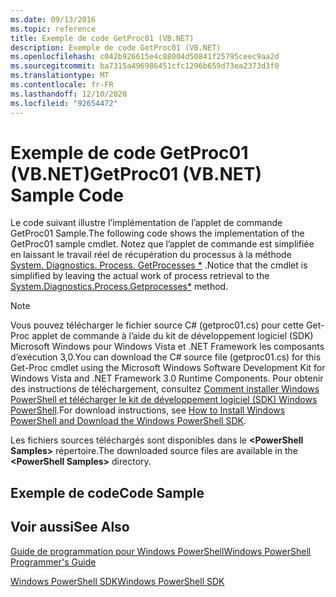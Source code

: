 ```yaml
---
ms.date: 09/13/2016
ms.topic: reference
title: Exemple de code GetProc01 (VB.NET)
description: Exemple de code GetProc01 (VB.NET)
ms.openlocfilehash: c042b926615e4c88004d50841f25795ceec9aa2d
ms.sourcegitcommit: ba7315a496986451cfc1296b659d73ea2373d3f0
ms.translationtype: MT
ms.contentlocale: fr-FR
ms.lasthandoff: 12/10/2020
ms.locfileid: "92654472"
---
```

# <a name="getproc01-vbnet-sample-code"></a><span data-ttu-id="96463-103">Exemple de code GetProc01 (VB.NET)</span><span class="sxs-lookup"><span data-stu-id="96463-103">GetProc01 (VB.NET) Sample Code</span></span>

<span data-ttu-id="96463-104">Le code suivant illustre l’implémentation de l’applet de commande GetProc01 Sample.</span><span class="sxs-lookup"><span data-stu-id="96463-104">The following code shows the implementation of the GetProc01 sample cmdlet.</span></span> <span data-ttu-id="96463-105">Notez que l’applet de commande est simplifiée en laissant le travail réel de récupération du processus à la méthode [System. Diagnostics. Process. GetProcesses \*](/dotnet/api/System.Diagnostics.Process.GetProcesses) .</span><span class="sxs-lookup"><span data-stu-id="96463-105">Notice that the cmdlet is simplified by leaving the actual work of process retrieval to the [System.Diagnostics.Process.Getprocesses\*](/dotnet/api/System.Diagnostics.Process.GetProcesses) method.</span></span>

> [!NOTE]
> <span data-ttu-id="96463-106">Vous pouvez télécharger le fichier source C# (getproc01.cs) pour cette Get-Proc applet de commande à l’aide du kit de développement logiciel (SDK) Microsoft Windows pour Windows Vista et .NET Framework les composants d’exécution 3,0.</span><span class="sxs-lookup"><span data-stu-id="96463-106">You can download the C# source file (getproc01.cs) for this Get-Proc cmdlet using the Microsoft Windows Software Development Kit for Windows Vista and .NET Framework 3.0 Runtime Components.</span></span> <span data-ttu-id="96463-107">Pour obtenir des instructions de téléchargement, consultez [Comment installer Windows PowerShell et télécharger le kit de développement logiciel (SDK) Windows PowerShell](/powershell/scripting/developer/installing-the-windows-powershell-sdk).</span><span class="sxs-lookup"><span data-stu-id="96463-107">For download instructions, see [How to Install Windows PowerShell and Download the Windows PowerShell SDK](/powershell/scripting/developer/installing-the-windows-powershell-sdk).</span></span>
>
> <span data-ttu-id="96463-108">Les fichiers sources téléchargés sont disponibles dans le **\<PowerShell Samples>** répertoire.</span><span class="sxs-lookup"><span data-stu-id="96463-108">The downloaded source files are available in the **\<PowerShell Samples>** directory.</span></span>

## <a name="code-sample"></a><span data-ttu-id="96463-109">Exemple de code</span><span class="sxs-lookup"><span data-stu-id="96463-109">Code Sample</span></span>

<!-- TODO!!!: review snippet reference  [!CODE [msh_samplesgetproc01#getproc01vball](msh_samplesgetproc01#getproc01vball)]  -->

## <a name="see-also"></a><span data-ttu-id="96463-110">Voir aussi</span><span class="sxs-lookup"><span data-stu-id="96463-110">See Also</span></span>

[<span data-ttu-id="96463-111">Guide de programmation pour Windows PowerShell</span><span class="sxs-lookup"><span data-stu-id="96463-111">Windows PowerShell Programmer's Guide</span></span>](./windows-powershell-programmer-s-guide.md)

[<span data-ttu-id="96463-112">Windows PowerShell SDK</span><span class="sxs-lookup"><span data-stu-id="96463-112">Windows PowerShell SDK</span></span>](../windows-powershell-reference.md)
